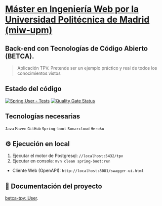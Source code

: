 # [Máster en Ingeniería Web por la Universidad Politécnica de Madrid (miw-upm)](http://miw.etsisi.upm.es)
## Back-end con Tecnologías de Código Abierto (BETCA).
> Aplicación TPV. Pretende ser un ejemplo práctico y real de todos los conocimientos vistos

## Estado del código
[![Spring User - Tests](https://github.com/miw-upm/betca-tpv-user/actions/workflows/test-sonar.yml/badge.svg)](https://github.com/miw-upm/betca-tpv-user/actions/workflows/test-sonar.yml)
[![Quality Gate Status](https://sonarcloud.io/api/project_badges/measure?branch=develop&project=es.upm.miw%3Abetca-tpv-user&metric=alert_status)](https://sonarcloud.io/dashboard?id=es.upm.miw%3Abetca-tpv-user&branch=develop)

## Tecnologías necesarias
`Java` `Maven` `GitHub` `Spring-boot` `Sonarcloud` `Heroku`

## :gear: Ejecución en local
1. Ejecutar el motor de Postgresql: `//localhost:5432/tpv`
1. Ejecutar en consola: `mvn clean spring-boot:run`

* Cliente Web (OpenAPI): `http://localhost:8081/swagger-ui.html`

## :book: Documentación del proyecto
[betca-tpv: User](https://github.com/miw-upm/betca-tpv#back-end-user).


